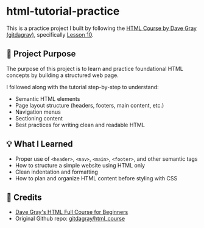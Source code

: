 # html-tutorial-practice

This is a practice project I built by following the [HTML Course by Dave Gray (gitdagray)](https://github.com/gitdagray/html_course), specifically [Lesson 10](https://github.com/gitdagray/html_course/tree/main/10_lesson).

## 🔧 Project Purpose

The purpose of this project is to learn and practice foundational HTML concepts by building a structured web page.

I followed along with the tutorial step-by-step to understand:
- Semantic HTML elements
- Page layout structure (headers, footers, main content, etc.)
- Navigation menus
- Sectioning content
- Best practices for writing clean and readable HTML

## 💡 What I Learned

- Proper use of `<header>`, `<nav>`, `<main>`, `<footer>`, and other semantic tags
- How to structure a simple website using HTML only
- Clean indentation and formatting
- How to plan and organize HTML content before styling with CSS


## 🧠 Credits

- [Dave Gray's HTML Full Course for Beginners](https://youtu.be/mJgBOIoGihA?si=0r5e0HJBvX5S_35p)
- Original Github repo: [gitdagray/html_course](https://github.com/gitdagray/html_course)
